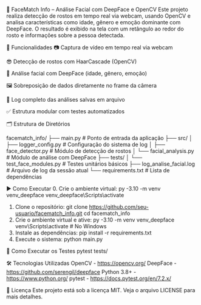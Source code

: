 📸 FaceMatch Info – Análise Facial com DeepFace e OpenCV
Este projeto realiza detecção de rostos em tempo real via webcam, usando OpenCV e analisa características como idade, gênero e emoção dominante com DeepFace. O resultado é exibido na tela com um retângulo ao redor do rosto e informações sobre a pessoa detectada.

🧠 Funcionalidades
📷 Captura de vídeo em tempo real via webcam

😎 Detecção de rostos com HaarCascade (OpenCV)

🤖 Análise facial com DeepFace (idade, gênero, emoção)

🖼️ Sobreposição de dados diretamente no frame da câmera

📝 Log completo das análises salvas em arquivo

✅ Estrutura modular com testes automatizados

🗂️ Estrutura de Diretórios

facematch_info/
├── main.py                     # Ponto de entrada da aplicação
├── src/
│   ├── logger_config.py        # Configuração do sistema de log
│   ├── face_detector.py        # Módulo de detecção de rostos
│   └── facial_analysis.py      # Módulo de análise com DeepFace
├── tests/
│   └── test_face_modules.py    # Testes unitários básicos
├── log_analise_facial.log      # Arquivo de log da sessão atual
└── requirements.txt            # Lista de dependências

▶️ Como Executar
0. Crie o ambiente virtual:
    py -3.10 -m venv venv_deepface
    venv_deepface\Scripts\activate

1. Clone o repositório:
    git clone https://github.com/seu-usuario/facematch_info.git
    cd facematch_info
2. Crie o ambiente virtual e ative:
    py -3.10 -m venv venv_deepface
    venv\Scripts\activate  # No Windows
3. Instale as dependências:
    pip install -r requirements.txt
4. Execute o sistema:
    python main.py

🧪 Como Executar os Testes
    pytest tests/

🛠️ Tecnologias Utilizadas
OpenCV - https://opencv.org/
DeepFace - https://github.com/serengil/deepface
Python 3.8+ - https://www.python.org/
pytest - https://docs.pytest.org/en/7.2.x/

📄 Licença
Este projeto está sob a licença MIT. Veja o arquivo LICENSE para mais detalhes.
